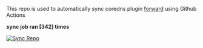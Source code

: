 This repo is used to automatically sync coredns plugin [forward](https://github.com/QZLin/forward) using Github Actions

**sync job ran [342] times**

[![Sync Repo](https://github.com/QZLin/coredns-extract/actions/workflows/sync.yaml/badge.svg)](https://github.com/QZLin/coredns-extract/actions/workflows/sync.yaml)
